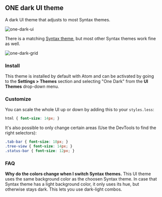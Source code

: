 ## ONE dark UI theme

A dark UI theme that adjusts to most Syntax themes.

![one-dark-ui](https://cloud.githubusercontent.com/assets/378023/6241915/00f2457a-b769-11e4-8230-6632668354b1.png)

There is a matching [Syntax theme](https://atom.io/themes/one-dark-syntax), but most other Syntax themes work fine as well.

![one-dark-grid](https://cloud.githubusercontent.com/assets/378023/6241914/00ef2c8c-b769-11e4-945a-bd7333dcf795.png)

### Install

This theme is installed by default with Atom and can be activated by going to the __Settings > Themes__ section and selecting "One Dark" from the __UI Themes__ drop-down menu.

### Customize

You can scale the whole UI up or down by adding this to your `styles.less`:

```css
html { font-size: 14px; }
```

It's also possible to only change certain areas (Use the DevTools to find the right selectors):

```css
.tab-bar { font-size: 18px; }
.tree-view { font-size: 14px; }
.status-bar { font-size: 12px; }
```

### FAQ

__Why do the colors change when I switch Syntax themes.__
This UI theme uses the same background color as the choosen Syntax theme. In case that Syntax theme has a light background color, it only uses its hue, but otherwise stays dark. This lets you use dark-light combos.
